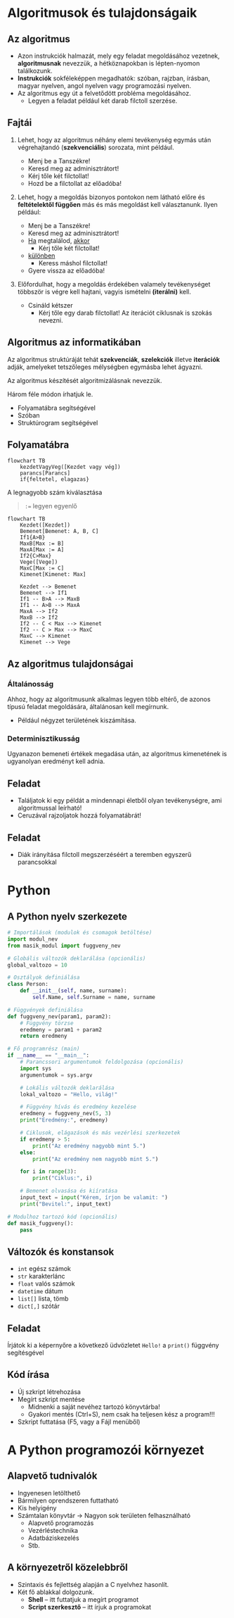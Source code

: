 # Algoritmusok és  tulajdonságaik

## Az algoritmus
- Azon instrukciók halmazát, mely egy feladat megoldásához vezetnek, **algoritmusnak** nevezzük, a hétköznapokban is lépten-nyomon találkozunk.
- **Instrukciók** sokféleképpen megadhatók: szóban, rajzban, írásban, magyar nyelven, angol nyelven vagy programozási nyelven.
- Az algoritmus egy út a felvetődött probléma megoldásához. 
    - Legyen a feladat például két darab filctoll szerzése. 

## Fajtái

1. Lehet, hogy az algoritmus néhány elemi tevékenység egymás után végrehajtandó (**szekvenciális**) sorozata, mint például.
    - Menj be a Tanszékre!
    - Keresd meg az adminisztrátort!
    - Kérj tőle két filctollat!
    - Hozd be a filctollat az előadóba!

1. Lehet, hogy a megoldás bizonyos pontokon nem látható előre és **feltételektől függően** más és más megoldást kell választanunk. Ilyen például:
    - Menj be a Tanszékre!
    - Keresd meg az adminisztrátort!
    - <ins>Ha</ins> megtalálod, <ins>akkor</ins>
        - Kérj tőle két filctollat!
    - <ins>különben</ins>
        - Keress máshol filctollat!
    - Gyere vissza az előadóba!

1. Előfordulhat, hogy a megoldás érdekében valamely tevékenységet többször is végre kell hajtani, vagyis ismételni **(iterálni)** kell.
    - Csináld kétszer
        - Kérj tőle egy darab filctollat!
Az iterációt ciklusnak is szokás nevezni. 

## Algoritmus az informatikában

Az algoritmus struktúráját tehát **szekvenciák**, **szelekciók** illetve **iterációk** adják, amelyeket tetszőleges mélységben egymásba lehet ágyazni.

Az algoritmus készítését algoritmizálásnak nevezzük.

Három féle módon írhatjuk le.
- Folyamatábra segítségével
- Szóban
- Struktúrogram segítségével

## Folyamatábra

```mermaid
flowchart TB
    kezdetVagyVeg([Kezdet vagy vég])
    parancs[Parancs]
    if{feltetel, elagazas}
```
A legnagyobb szám kiválasztása
> `:=` legyen egyenlő
```mermaid
flowchart TB
	Kezdet([Kezdet])
    Bemenet[Bemenet: A, B, C]
    If1{A>B}
    MaxB[Max := B]
    MaxA[Max := A]
    If2{C>Max}
    Vege([Vege]) 
    MaxC[Max := C]
    Kimenet[Kimenet: Max]

    Kezdet --> Bemenet
    Bemenet --> If1
    If1 -- B>A --> MaxB
    If1 -- A>B --> MaxA
    MaxA --> If2
    MaxB --> If2
    If2 -- C < Max --> Kimenet
    If2 -- C > Max --> MaxC
    MaxC --> Kimenet
    Kimenet --> Vege
```

## Az algoritmus tulajdonságai
### Általánosság
Ahhoz, hogy az algoritmusunk alkalmas legyen több eltérő, de azonos típusú feladat megoldására, általánosan kell megírnunk.
- Például négyzet területének kiszámítása.
### Determinisztikusság
Ugyanazon bemeneti értékek megadása után, az algoritmus kimenetének is ugyanolyan eredményt kell adnia.

## Feladat

- Találjatok ki egy példát a mindennapi életből olyan tevékenységre, ami algoritmussal leírható!
- Ceruzával rajzoljatok hozzá folyamatábrát!

## Feladat
- Diák irányítása filctoll megszerzéséért a teremben egyszerű parancsokkal

# Python

## A Python nyelv szerkezete

```py
# Importálások (modulok és csomagok betöltése)
import modul_nev
from masik_modul import fuggveny_nev

# Globális változók deklarálása (opcionális)
global_valtozo = 10

# Osztályok definiálása
class Person:
    def __init__(self, name, surname):
        self.Name, self.Surname = name, surname

# Függvények definiálása
def fuggveny_nev(param1, param2):
    # Függvény törzse
    eredmeny = param1 + param2
    return eredmeny

# Fő programrész (main)
if __name__ == "__main__":
    # Parancssori argumentumok feldolgozása (opcionális)
    import sys
    argumentumok = sys.argv

    # Lokális változók deklarálása
    lokal_valtozo = "Hello, világ!"

    # Függvény hívás és eredmény kezelése
    eredmeny = fuggveny_nev(5, 3)
    print("Eredmény:", eredmeny)

    # Ciklusok, elágazások és más vezérlési szerkezetek
    if eredmeny > 5:
        print("Az eredmény nagyobb mint 5.")
    else:
        print("Az eredmény nem nagyobb mint 5.")

    for i in range(3):
        print("Ciklus:", i)

    # Bemenet olvasása és kiíratása
    input_text = input("Kérem, írjon be valamit: ")
    print("Bevitel:", input_text)

# Modulhoz tartozó kód (opcionális)
def masik_fuggveny():
    pass
```

## Változók és konstansok
- `int` egész számok
- `str` karakterlánc
- `float` valós számok
- `datetime` dátum
- `list[]` lista, tömb
- `dict[,]` szótár

## Feladat
Írjátok ki a képernyőre a következő üdvözletet `Hello!` a `print()` függvény segítésgével

## Kód írása
- Új szkript létrehozása
- Megírt szkript mentése
    - Midnenki a saját nevéhez tartozó könyvtárba!
    - Gyakori mentés (Ctrl+S), nem csak ha teljesen kész a program!!!
- Szkript futtatása (F5, vagy a Fájl menüből)

# A Python programozói környezet

## Alapvető tudnivalók

- Ingyenesen letölthető
- Bármilyen oprendszeren futtatható
- Kis helyigény
- Számtalan könyvtár -> Nagyon sok területen felhasználható
    - Alapvető programozás
    - Vezérléstechnika
    - Adatbáziskezelés
    - Stb.

## A környezetről közelebbről
- Szintaxis és fejlettség alapján a C nyelvhez hasonlít. 
- Két fő ablakkal dolgozunk.
    - **Shell** – itt futtatjuk a megírt programot
    - **Script szerkesztő** – itt írjuk a programokat